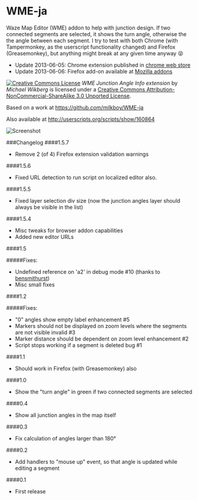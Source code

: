 WME-ja
======

Waze Map Editor (WME) addon to help with junction design.
If two connected segments are selected, it shows the turn angle, otherwise the the angle between each segment.
I try to test with both Chrome (with Tampermonkey, as the userscript functionality changed) and Firefox (Greasemonkey), 
but anything might break at any given time anyway :stuck_out_tongue_closed_eyes:

- Update 2013-06-05: Chrome extension published in [chrome web store](https://chrome.google.com/webstore/detail/wme-junctionangle/cfcpfikgmfoghjfpfepmklballeagadf)
- Update 2013-06-06: Firefox add-on available at [Mozilla addons](https://addons.mozilla.org/en-US/firefox/addon/wme-ja/)

[![Creative Commons License](http://i.creativecommons.org/l/by-nc-sa/3.0/88x31.png)](http://creativecommons.org/licenses/by-nc-sa/3.0/deed.en_US)
*WME Junction Angle Info extension* by *Michael Wikberg*
is licensed under a [Creative Commons Attribution-NonCommercial-ShareAlike 3.0 Unported License](http://creativecommons.org/licenses/by-nc-sa/3.0/deed.en_US).

Based on a work at https://github.com/milkboy/WME-ja

Also available at http://userscripts.org/scripts/show/160864

![Screenshot](http://wikberg.fi/grfx/wme_ja.png)

###Changelog
####1.5.7
- Remove 2 (of 4) Firefox extension validation warnings

####1.5.6
- Fixed URL detection to run script on localized editor also.

####1.5.5
- Fixed layer selection div size (now the junction angles layer should always be visible in the list)

####1.5.4
- Misc tweaks for browser addon capabilities
- Added new editor URLs

####1.5

#####Fixes:
- Undefined reference on 'a2' in debug mode #10 (thanks to [bensmithurst](https://github.com/bensmithurst))
- Misc small fixes

####1.2

#####Fixes: 
- "0" angles show empty label enhancement #5
- Markers should not be displayed on zoom levels where the segments are not visible invalid  #3
- Marker distance should be dependent on zoom level enhancement #2
- Script stops working if a segment is deleted bug #1

####1.1

- Should work in Firefox (with Greasemonkey) also

####1.0

- Show the "turn angle" in green if two connected segments are selected

####0.4

- Show all junction angles in the map itself

####0.3

- Fix calculation of angles larger than 180°

####0.2

- Add handlers to "mouse up" event, so that angle is updated while editing a segment

####0.1

- First release
